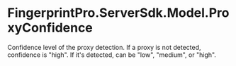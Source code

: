 # FingerprintPro.ServerSdk.Model.ProxyConfidence
Confidence level of the proxy detection.
If a proxy is not detected, confidence is "high".
If it's detected, can be "low", "medium", or "high".


